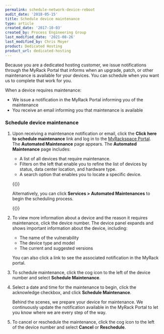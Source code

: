 ```yaml
---
permalink: schedule-network-device-reboot
audit_date: '2018-05-15'
title: Schedule device maintenance
type: article
created_date: '2017-10-03'
created_by: Process Engineering Group
last_modified_date: '2021-08-26'
last_modified_by: Chris Moyer
product: Dedicated Hosting
product_url: dedicated-hosting
---
```


Because you are a dedicated hosting customer, we issue notifications through the MyRack
Portal that informs when an upgrade, patch, or other maintenance is available for your
devices. You can schedule when you want us to complete that work for you.

When a device requires maintenance:

- We issue a notification in the MyRack Portal informing you of the maintenance
- You receive an email informing you that maintenance is available

### Schedule device maintenance

1. Upon receiving a maintenance notification or email, click the **Click here to schedule maintenance** link and log in to the [MyRackspace Portal](https://my.rackspace.com/).
   The **Automated Maintenance** page appears. The **Automated Maintenance** page includes:
    - A list of all devices that require maintenance.
    - Filters on the left that enable you to refine the list of devices by status, data center location, and hardware type.
    - A search option that enables you to locate a specific device.

   {{<image src="schedule-maintenance.png" alt="" title="">}}

    Alternatively, you can click **Services > Automated Maintenances** to begin the scheduling process.

   {{<image src="schedule-maintenance-1.jpg" alt="" title="">}}

2. To view more information about a device and the reason it requires maintenance, click the device number.
   The device panel expands and shows important information about the device, including:
    - The name of the vulnerability
    - The device type and model
    - The current and suggested versions

   You can also click a link to see the associated notification in the MyRack portal.

3. To schedule maintenance, click the cog icon to the left of the device number and select **Schedule Maintenance**.
4. Select a date and time for the maintenance to begin, click the acknowledge checkbox, and click
**Schedule Maintenance**.
   
   Behind the scenes, we prepare your device for maintenance. We continuously
   update the notification available in the MyRack Portal to let you know where we are
   every step of the way.

5. To cancel or reschedule the maintenance, click the cog icon to the left of the device number and
select **Cancel** or **Reschedule**.  
